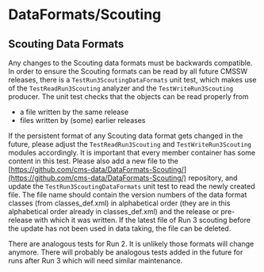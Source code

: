 #  DataFormats/Scouting

## Scouting Data Formats

Any changes to the Scouting data formats must be backwards compatible. In order to ensure the Scouting formats can be read by all future CMSSW releases, there is a `TestRun3ScoutingDataFormats` unit test, which makes use of the `TestReadRun3Scouting` analyzer and the `TestWriteRun3Scouting` producer. The unit test checks that the objects can be read properly from

* a file written by the same release
* files written by (some) earlier releases

If the persistent format of any Scouting data format gets changed in the future, please adjust the `TestReadRun3Scouting` and `TestWriteRun3Scouting` modules accordingly. It is important that every member container has some content in this test. Please also add a new file to the [https://github.com/cms-data/DataFormats-Scouting/](https://github.com/cms-data/DataFormats-Scouting/) repository, and update the `TestRun3ScoutingDataFormats` unit test to read the newly created file. The file name should contain the version numbers of the data format classes (from classes_def.xml) in alphabetical order (they are in this alphabetical order already in classes_def.xml) and the release or pre-release with which it was written. If the latest file of Run 3 scouting before the update has not been used in data taking, the file can be deleted.

There are analogous tests for Run 2. It is unlikely those formats will change anymore. There will probably be analogous tests added in the future for runs after Run 3 which will need similar maintenance.
